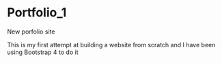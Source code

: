 # Portfolio_1
New porfolio site

This is my first attempt at building a website from scratch and I have been using Bootstrap 4 to do it
